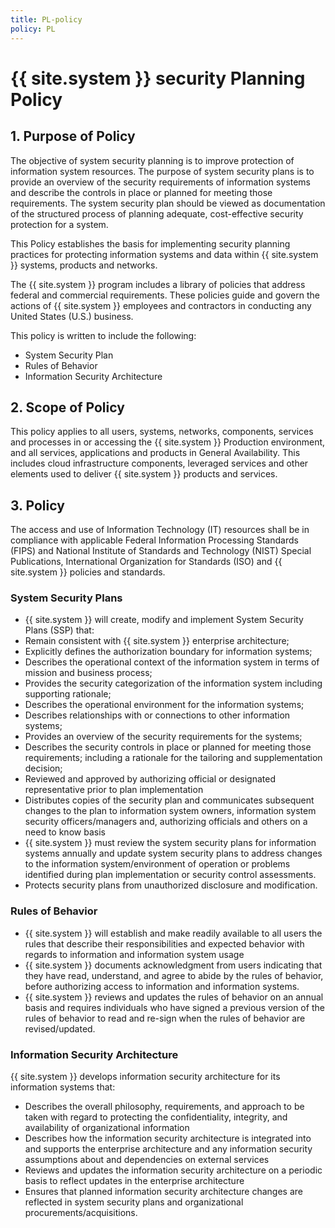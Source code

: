 ```yaml
---
title: PL-policy
policy: PL
---
```

# {{ site.system }} security Planning Policy

## 1. Purpose of Policy
The objective of system security planning is to improve protection of information system resources. The purpose of system security plans is to provide an overview of the security requirements of information systems and describe the controls in place or planned for meeting those requirements. The system security plan should be viewed as documentation of the structured process of planning adequate, cost-effective security protection for a system.

This Policy establishes the basis for implementing security planning practices for protecting information systems and data within {{ site.system }} systems, products and networks.

The {{ site.system }} program includes a library of policies that address federal and commercial requirements. These policies guide and govern the actions of {{ site.system }} employees and contractors in conducting any United States (U.S.) business.

This policy is written to include the following:
* System Security Plan
* Rules of Behavior
* Information Security Architecture

## 2. Scope of Policy
This policy applies to all users, systems, networks, components, services and processes in or accessing the {{ site.system }} Production environment, and all services, applications and products in General Availability.  This includes cloud infrastructure components, leveraged services and other elements used to deliver {{ site.system }} products and services.

## 3. Policy
The access and use of Information Technology (IT) resources shall be in compliance with applicable Federal Information Processing Standards (FIPS) and National Institute of Standards and Technology (NIST) Special Publications, International Organization for Standards (ISO) and {{ site.system }} policies and standards.

### System Security Plans
* {{ site.system }} will create, modify and implement System Security Plans (SSP) that:
 * Remain consistent with {{ site.system }} enterprise architecture;
 * Explicitly defines the authorization boundary for information systems;
 * Describes the operational context of the information system in terms of mission and business process;
 * Provides the security categorization of the information system including supporting rationale;
 * Describes the operational environment for the information systems;
 * Describes relationships with or connections to other information systems;
 * Provides an overview of the security requirements for the systems;
 * Describes the security controls in place or planned for meeting those requirements; including a rationale for the tailoring and supplementation decision;
 * Reviewed and approved by authorizing official or designated representative prior to plan implementation
* Distributes copies of the security plan and communicates subsequent changes to the plan to information system owners, information system security officers/managers and, authorizing officials and others on a need to know basis
* {{ site.system }} must review the system security plans for information systems annually and update system security plans to address changes to the information system/environment of operation or problems identified during plan implementation or security control assessments.
* Protects security plans from unauthorized disclosure and modification.

### Rules of Behavior
* {{ site.system }} will establish and make readily available to all users the rules that describe their responsibilities and expected behavior with regards to information and information system usage
* {{ site.system }} documents acknowledgment from users indicating that they have read, understand, and agree to abide by the rules of behavior, before authorizing access to information and information systems.
* {{ site.system }} reviews and updates the rules of behavior on an annual basis and requires individuals who have signed a previous version of the rules of behavior to read and re-sign when the rules of behavior are revised/updated.

### Information Security Architecture
{{ site.system }} develops information security architecture for its information systems that:
* Describes the overall philosophy, requirements, and approach to be taken with regard to protecting the confidentiality, integrity, and availability of organizational information
* Describes how the information security architecture is integrated into and supports the enterprise architecture and any information security assumptions about and dependencies on external services
* Reviews and updates the information security architecture on a periodic basis to reflect updates in the enterprise architecture
* Ensures that planned information security architecture changes are reflected in system security plans and organizational procurements/acquisitions.
